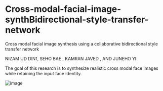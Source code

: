 # Cross-modal-facial-image-synthBidirectional-style-transfer-network
Cross modal facial image synthesis using a collaborative bidirectional style transfer network


NIZAM UD DIN1, SEHO BAE
, KAMRAN JAVED
, AND JUNEHO YI



The goal of this research is to synthesize realistic cross modal face images while retaining the input face identity.


![image](https://user-images.githubusercontent.com/27881319/171996834-788745d9-def8-4c90-8e4a-a100b9808ba9.png)
